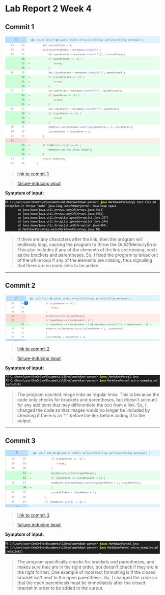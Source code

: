 # Lab Report 2 Week 4 

## Commit 1

![](images/commit1.png)

> [link to commit 1](https://github.com/jwyamaguchi/markdown-parser/commit/8e9505d484fc3457412416af77b356906dff8ebe)

> [failure-inducing input](images/test-file.md)

**Symptom of input:**

![symptom](images/error1.png)

> If there are any characters after the link, then the program will endlessly loop, causing the program to throw the OutOfMemoryError. This also includes if any of the elements of the link are missing, such as the brackets and parentheses. So, I fixed the program to break out of the while loop if any of the elements are missing, thus signalling that there are no more links to be added.

---

## Commit 2

![](images/commit2.png)

> [link to commit 2](https://github.com/jwyamaguchi/markdown-parser/commit/0cf5acbc831e463479762cac010b969fa4fe82eb)

> [failure-inducing input](images/extra_examples.md)

**Symptom of input:**

![symptom](images/error2.png)

> The program counted image links as regular links. This is because the code only checks for brackets and parentheses, but doesn't account for any additions that may differentiate the text from a link. So, I changed the code so that images would no longer be included by checking if there is an "!" before the link before adding it to the output.

---

## Commit 3

![](images/commit3.png)

> [link to commit 3](https://github.com/jwyamaguchi/markdown-parser/commit/75662a13097ddb4cca9effa441389d0c1b738d86)

> [failure-inducing input](images/extra_examples.md)

**Symptom of input:**

![symptom](images/error3.png)

> The program specifically checks for brackets and parentheses, and makes sure they are in the right order, but doesn't check if they are in the right format. One example of incorrect formatting is if the closed bracket isn't next to the open parenthesis. So, I changed the code so that the open parenthesis must be immediately after the closed bracket in order to be added to the output.
